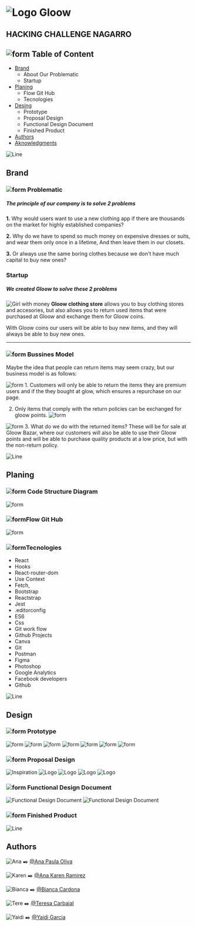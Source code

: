 # ![Logo Gloow](./src/Assets/gloowLogo.jfif)

## HACKING CHALLENGE NAGARRO

##  ![form](src/Assets/form.png) Table of Content

+ [Brand](#brand)
    - About Our Problematic
    - Startup
+ [Planing](#planing)
  - Flow Git Hub
  - Tecnologies
+ [Desing](#desing)
    - Prototype
    - Proposal Design
    - Functional Design Document
    - Finished Product
+ [Authors](#authors)
+ [Aknowledgments](#aknowledgments)

![Line](src/Assets/line.png)

## Brand

### ![form](src/Assets/form.png) Problematic

##### The principle of our company is to solve 2 problems

 **1.** Why would users want to use a new clothing app if there are thousands on the market for highly established companies?

**2.** Why do we have to spend so much money on expensive dresses or suits, and wear them only once in a lifetime, And then leave them in our closets.

**3.** Or always use the same boring clothes  because we don't have much capital to buy new ones?

### Startup

##### We created Gloow to solve these 2 problems

![Girl with money](src/Assets/girl-fondo.png) **Gloow clothing store** allows you to buy   clothing stores and accesories, but also allows you to return used items that were purchased at Gloow and exchange them for Gloow coins.

With Gloow coins our users will be able to buy new items, and they will always be able to buy new ones.

---

### ![form](src/Assets/form.png) Bussines Model

Maybe the idea that people can return items may seem crazy, but our business model is as follows:

![form](src/Assets/bussines-model/shopping-cart.png) 1. Customers will only be able to return the items they are premium users and if the they bought at glow, which ensures a repurchase on our page.

2. Only items that comply with the return policies can be exchanged for gloow points. ![form](src/Assets/bussines-model/money.png)

![form](src/Assets/bussines-model/shopping-down.png) 3. What do we do with the returned items?
These will be for sale at Gloow Bazar, where our customers will also be able to use their Gloow points and will be able to purchase quality products at a low price, but with the non-return policy.

![Line](src/Assets/line.png)

## Planing

### ![form](src/Assets/form.png) Code Structure Diagram

![form](src/Assets/planing/diagram.jpeg)

### ![form](src/Assets/form.png)Flow Git Hub

 ![form](src/Assets/planing/flow-git.jfif)

### ![form](src/Assets/form.png)Tecnologies

- React
- Hooks
- React-router-dom
- Use Context
- Fetch,
- Bootstrap
- Reactstrap
- Jest
- .editorconfig
- ES6
- Css
- Git work flow
- Github Projects
- Canva
- Git
- Postman
- Figma
- Photoshop
- Google Analytics
- Facebook developers
- Github

![Line](src/Assets/line.png)

## Design

### ![form](src/Assets/form.png) Prototype

![form](src/Assets/prototype/Home.PNG)
![form](src/Assets/prototype/Login.PNG)
![form](src/Assets/prototype/categories.PNG)
![form](src/Assets/prototype/products.PNG)
![form](src/Assets/prototype/products-admin.PNG)
![form](src/Assets/prototype/products-details.PNG)
![form](src/Assets/prototype/shopping-bag.PNG)

### ![form](src/Assets/form.png) Proposal Design

![Inspiration](src/Assets/proposal-design/inspirations.PNG)
![Logo](src/Assets/proposal-design/logo.PNG)
![Logo](src/Assets/proposal-design/moodboard.PNG)
![Logo](src/Assets/proposal-design/typography.PNG)
![Logo](src/Assets/proposal-design/icons.PNG)

### ![form](src/Assets/form.png) Functional Design Document

![Functional Design Document](src/Assets/functional-designs/functional-design-document.PNG)
![Functional Design Document](src/Assets/functional-designs/functional-promotions.PNG)

### ![form](src/Assets/form.png) Finished Product

![Line](src/Assets/line.png)

## Authors

![Ana](src/Assets/team-faces/ana.png)
✒️ [@Ana Paula Oliva](https://github.com/anapaulaoliva 'Repository of Ana Pau Oliva')

![Karen](src/Assets/team-faces/karen.png)
✒️ [@Ana Karen Ramirez](https://github.com/KARENLABO 'Repository of Karen Ramirez')

![Bianca](src/Assets/team-faces/bianca.png)
✒️ [@Bianca Cardona](https://github.com/Biancardona 'Repository of Bianca Cardona')

![Tere](src/Assets/team-faces/tere.png)
✒️ [@Teresa Carbajal](https://github.com/TeresaC21 'Repository of Teresa Carbajal')

![Yaidi](src/Assets/team-faces/yaidi.png)
✒️ [@Yaidi Garcia](https://github.com/Yaidi 'Repository of Yaidi Garcia')
